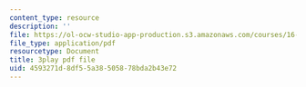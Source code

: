 ```yaml
---
content_type: resource
description: ''
file: https://ol-ocw-studio-app-production.s3.amazonaws.com/courses/16-412j-cognitive-robotics-spring-2016/4593271d8df55a38505878bda2b43e72_Tmhe33f9mWA.pdf
file_type: application/pdf
resourcetype: Document
title: 3play pdf file
uid: 4593271d-8df5-5a38-5058-78bda2b43e72
---
```

